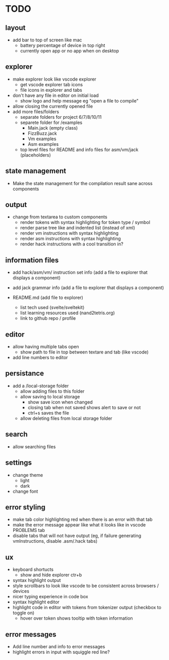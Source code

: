 # TODO

## layout

- add bar to top of screen like mac
  - battery percentage of device in top right
  - currently open app or no app when on desktop

## explorer

- make explorer look like vscode explorer
  - get vscode explorer tab icons
  - file icons in explorer and tabs
- don't have any file in editor on initial load
  - show logo and help message eg "open a file to compile"
- allow closing the currently opened file
- add more files/folders
  - separate folders for project 6/7/8/10/11
  - separete folder for /examples
    - Main.jack (empty class)
    - FizzBuzz.jack
    - Vm examples
    - Asm examples
  - top level files for README and info files for asm/vm/jack (placeholders)

## state management

- Make the state management for the compilation result sane across components

## output

- change from textarea to custom components
  - render tokens with syntax highlighting for token type / symbol
  - render parse tree like and indented list (instead of xml)
  - render vm instructions with syntax highlighting
  - render asm instructions with syntax highlighting
  - render hack instructions with a cool transition in?

## information files

- add hack/asm/vm/ instruction set info (add a file to explorer that displays a component)
- add jack grammar info (add a file to explorer that displays a component)
- README.md (add file to explorer)

  - list tech used (svelte/sveltekit)
  - list learning resources used (nand2tetris.org)
  - link to github repo / profile

## editor

- allow having multiple tabs open
  - show path to file in top between textare and tab (like vscode)
- add line numbers to editor

## persistance

- add a /local-storage folder
  - allow adding files to this folder
  - allow saving to local storage
    - show save icon when changed
    - closing tab when not saved shows alert to save or not
    - ctrl+s saves the file
  - allow deleting files from local storage folder

## search

- allow searching files

## settings

- change theme
  - light
  - dark
- change font

## error styling

- make tab color highlighting red when there is an error with that tab
- make the error message appear like what it looks like in vscode PROBLEMS tab
- disable tabs that will not have output (eg, if failure generating vmInstructions, disable .asm/.hack tabs)

## ux

- keyboard shortucts
  - show and hide explorer ctr+b
- syntax highlight output
- style scrollbars to look like vscode to be consistent across browsers / devices
- nicer typing experience in code box
- syntax highlight editor
- highlight code in editor with tokens from tokenizer output (checkbox to toggle on)
  - hover over token shows tooltip with token information

## error messages

- Add line number and info to error messages
- highlight errors in input with squiggle red line?
